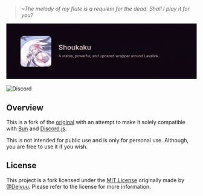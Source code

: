 > _~The melody of my flute is a requiem for the dead. Shall I play it for you?_

![Header](.github/assets/banner.png)

![Discord](https://img.shields.io/badge/Discord-%235865F2.svg?style=flat&logo=discord&logoColor=white)

## Overview

This is a fork of the [original](https://github.com/shipgirlproject/Shoukaku) with an attempt to make it solely compatible with [Bun](https://bun.sh/) and [Discord.js](https://discord.js.org/).

This is not intended for public use and is only for personal use. Although, you are free to use it if you wish.

## License

This project is a fork licensed under the [MIT License](LICENSE) originally made by [@Deivuu](https://github.com/Deivu). Please refer to the license for more information.
